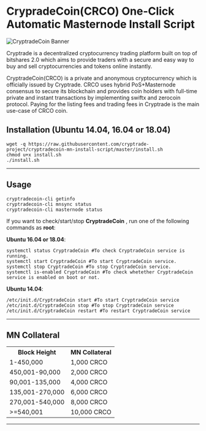 CrypradeCoin(CRCO) One-Click Automatic Masternode Install Script
=====================================

![CryptradeCoin Banner](https://i.imgur.com/oM1aPBg.png)

Cryptrade is a decentralized cryptocurrency trading platform built on top of bitshares 2.0 which aims to provide traders with a secure and easy way to buy and sell cryptocurrencies and tokens online instantly.

CryptradeCoin(CRCO) is a private and anonymous cryptocurrency which is officially issued by Cryptrade. CRCO uses hybrid PoS+Masternode consensus to secure its blockchain and provides coin holders with full-time private and instant transactions by implementing swiftx and zerocoin protocol. Paying for the listing fees and trading fees in Cryptrade is the main use-case of CRCO coin.

## Installation (Ubuntu 14.04, 16.04 or 18.04)

```shell
wget -q https://raw.githubusercontent.com/cryptrade-project/cryptradecoin-mn-install-script/master/install.sh
chmod u+x install.sh
./install.sh
```
***

## Usage
```
cryptradecoin-cli getinfo
cryptradecoin-cli mnsync status
cryptradecoin-cli masternode status
```

If you want to check/start/stop **CryptradeCoin** , run one of the following commands as **root**:

**Ubuntu 16.04 or 18.04**:
```
systemctl status CryptradeCoin #To check CryptradeCoin service is running.
systemctl start CryptradeCoin #To start CryptradeCoin service.
systemctl stop CryptradeCoin #To stop CryptradeCoin service.
systemctl is-enabled CryptradeCoin #To check whetether CryptradeCoin service is enabled on boot or not.
```
**Ubuntu 14.04**:  
```
/etc/init.d/CryptradeCoin start #To start CryptradeCoin service
/etc/init.d/CryptradeCoin stop #To stop CryptradeCoin service
/etc/init.d/CryptradeCoin restart #To restart CryptradeCoin service
```
***

## MN Collateral
<table>
<tr><th>Block Height</th><th>MN Collateral</th></tr>
<tr><td>1-450,000</td><td>1,000 CRCO</td></tr>
<tr><td>450,001-90,000</td><td>2,000 CRCO</td></tr>
<tr><td>90,001-135,000</td><td>4,000 CRCO</td></tr>
<tr><td>135,001-270,000</td><td>6,000 CRCO</td></tr>
<tr><td>270,001-540,000</td><td>8,000 CRCO</td></tr>
<tr><td>>=540,001</td><td>10,000 CRCO</td></tr>
</table>

***
